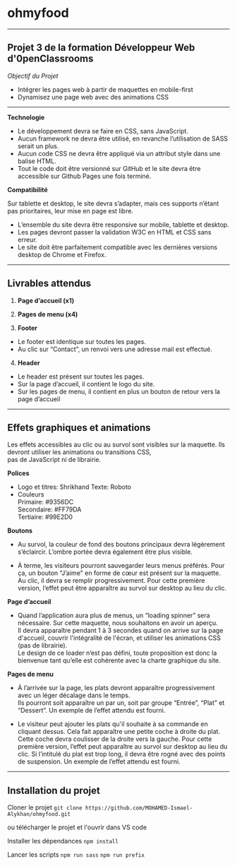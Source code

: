 # ohmyfood

---

## Projet 3 de la formation Développeur Web d'0penClassrooms

_Objectif du Projet_

- Intégrer les pages web à partir de maquettes en mobile-first
- Dynamisez une page web avec des animations CSS

---

**Technologie**

- Le développement devra se faire en CSS, sans JavaScript.
- Aucun framework ne devra être utilisé, en revanche l’utilisation de SASS serait un plus.
- Aucun code CSS ne devra être appliqué via un attribut style dans une balise HTML.
- Tout le code doit être versionné sur GitHub et le site devra être accessible sur Github Pages une fois terminé.

**Compatibilité**

Sur tablette et desktop, le site devra s’adapter, mais ces supports n’étant pas prioritaires, leur mise en page est libre.

- L’ensemble du site devra être responsive sur mobile, tablette et desktop.
- Les pages devront passer la validation W3C en HTML et CSS sans erreur.
- Le site doit être parfaitement compatible avec les dernières versions desktop de Chrome et Firefox.

---

## Livrables attendus

1. **Page d’accueil (x1)**

2. **Pages de menu (x4)**

3. **Footer**

- Le footer est identique sur toutes les pages.
- Au clic sur “Contact”, un renvoi vers une adresse mail est effectué.

4. **Header**

- Le header est présent sur toutes les pages.
- Sur la page d’accueil, il contient le logo du site.
- Sur les pages de menu, il contient en plus un bouton de retour vers la page d’accueil

---

## Effets graphiques et animations

Les effets accessibles au clic ou au survol sont visibles sur la maquette. Ils devront utiliser les animations ou transitions CSS,  
 pas de JavaScript ni de librairie.

**Polices**

- Logo et titres: Shrikhand Texte: Roboto
- Couleurs  
  Primaire: #9356DC  
  Secondaire: #FF79DA  
  Tertiaire: #99E2D0

**Boutons**

- Au survol, la couleur de fond des boutons principaux devra légèrement s’éclaircir. L’ombre portée devra également être plus visible.

- À terme, les visiteurs pourront sauvegarder leurs menus préférés. Pour ça, un bouton "J’aime" en forme de cœur est présent sur la maquette.  
  Au clic, il devra se remplir progressivement. Pour cette première version, l’effet peut être apparaître au survol sur desktop au lieu du clic.

**Page d’accueil**

- Quand l’application aura plus de menus, un “loading spinner” sera nécessaire. Sur cette maquette, nous souhaitons en avoir un aperçu.  
  Il devra apparaître pendant 1 à 3 secondes quand on arrive sur la page d'accueil, couvrir l'intégralité de l'écran, et utiliser les animations CSS (pas de librairie).  
  Le design de ce loader n’est pas défini, toute proposition est donc la bienvenue tant qu’elle est cohérente avec la charte graphique du site.

**Pages de menu**

- À l’arrivée sur la page, les plats devront apparaître progressivement avec un léger décalage dans le temps.  
  Ils pourront soit apparaître un par un, soit par groupe “Entrée”, “Plat” et “Dessert”. Un exemple de l’effet attendu est fourni.

- Le visiteur peut ajouter les plats qu'il souhaite à sa commande en cliquant dessus. Cela fait apparaître une petite coche à droite du plat. Cette coche devra coulisser de la droite vers la gauche. Pour cette première version, l’effet peut apparaître au survol sur desktop au lieu du clic. Si l’intitulé du plat est trop long, il devra être rogné avec des points de suspension. Un exemple de l’effet attendu est fourni.

---

## Installation du projet

Cloner le projet
`git clone https://github.com/MOHAMED-Ismael-Alykhan/ohmyfood.git`

ou télécharger le projet et l'ouvrir dans VS code

Installer les dépendances
`npm install`

Lancer les scripts
`npm run sass`
`npm run prefix`
